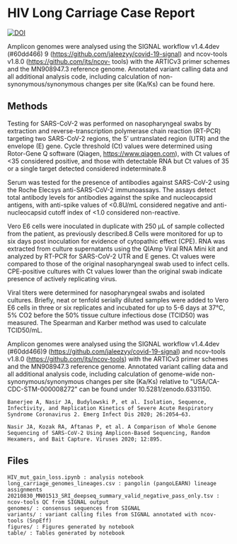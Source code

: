 # HIV Long Carriage Case Report


[![DOI](https://zenodo.org/badge/464699387.svg)](https://zenodo.org/badge/latestdoi/464699387)


Amplicon genomes were analysed using the SIGNAL workflow v1.4.4dev (#60dd466) 9
(https://github.com/jaleezyy/covid-19-signal) and ncov-tools v1.8.0 (https://github.com/jts/ncov-
tools) with the ARTICv3 primer schemes and the MN908947.3 reference genome. Annotated
variant calling data and all additional analysis code, including calculation of non-
synonymous/synonymous changes per site (Ka/Ks) can be found here.

## Methods
Testing for SARS-CoV-2 was performed on nasopharyngeal swabs by extraction and reverse-transcription polymerase chain reaction (RT-PCR) targeting two SARS-CoV-2 regions, the 5’ untranslated region (UTR) and the envelope (E) gene. Cycle threshold (Ct) values were determined using Rotor-Gene Q software (Qiagen, https://www.qiagen.com), with Ct values of <35 considered positive, and those with detectable RNA but Ct values of 35 or a single target detected considered indeterminate.8

Serum was tested for the presence of antibodies against SARS-CoV-2 using the Roche Elecsys anti-SARS-CoV-2 immunoassays. The assays detect total antibody levels for antibodies against the spike and nucleocapsid antigens, with anti-spike values of <0.8U/mL considered negative and anti-nucleocapsid cutoff index of <1.0 considered non-reactive.

Vero E6 cells were inoculated in duplicate with 250 µL of sample collected from the patient, as previously described.8 Cells were monitored for up to six days post inoculation for evidence of cytopathic effect (CPE). RNA was extracted from culture supernatants using the QIAmp Viral RNA Mini kit and analyzed by RT-PCR for SARS-CoV-2 UTR and E genes. Ct values were compared to those of the original nasopharyngeal swab used to infect cells. CPE-positive cultures with Ct values lower than the original swab indicate presence of actively replicating virus.

Viral titers were determined for nasopharyngeal swabs and isolated cultures. Briefly, neat or tenfold serially diluted samples were added to Vero E6 cells in three or six replicates and incubated for up to 5-6 days at 37℃, 5% CO2 before the 50% tissue culture infectious dose (TCID50) was measured. The Spearman and Karber method was used to calculate TCID50/mL.

Amplicon genomes were analysed using the SIGNAL workflow v1.4.4dev (#60dd466)9 (https://github.com/jaleezyy/covid-19-signal) and ncov-tools v1.8.0 (https://github.com/jts/ncov-tools) with the ARTICv3 primer schemes and the MN908947.3 reference genome. Annotated variant calling data and all additional analysis code, including calculation of genome-wide non-synonymous/synonymous changes per site (Ka/Ks) relative to "USA/CA-CDC-STM-000008272" can be found under 10.5281/zenodo.6331150.

    Banerjee A, Nasir JA, Budylowski P, et al. Isolation, Sequence, Infectivity, and Replication Kinetics of Severe Acute Respiratory Syndrome Coronavirus 2. Emerg Infect Dis 2020; 26:2054–63.
    
    Nasir JA, Kozak RA, Aftanas P, et al. A Comparison of Whole Genome Sequencing of SARS-CoV-2 Using Amplicon-Based Sequencing, Random Hexamers, and Bait Capture. Viruses 2020; 12:895. 

## Files
    HIV_mut_gain_loss.ipynb : analysis notebook
    long_carriage_genomes_lineages.csv : pangolin (pangoLEARN) lineage assignments
    20210830_MN01513_SRI_deepseq_summary_valid_negative_pass_only.tsv : ncov-tools QC from SIGNAL output
    genomes/ : consensus sequences from SIGNAL
    variants/ : variant calling files from SIGNAL annotated with ncov-tools (SnpEff)
    figures/ : Figures generated by notebook
    table/ : Tables generated by notebook
